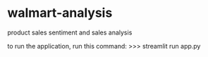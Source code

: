 # walmart-analysis
 product sales sentiment and sales analysis

 to run the application, run this command: >>> streamlit run app.py

